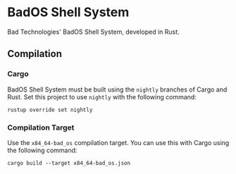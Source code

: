 # BadOS Shell System

Bad Technologies' BadOS Shell System, developed in Rust.

## Compilation

### Cargo

BadOS Shell System must be built using the `nightly` branches of Cargo and Rust. Set this project to use `nightly` with the following command:

```shell
rustup override set nightly
```

### Compilation Target

Use the `x84_64-bad_os` compilation target. You can use this with Cargo using the following command:

```shell
cargo build --target x84_64-bad_os.json
```
